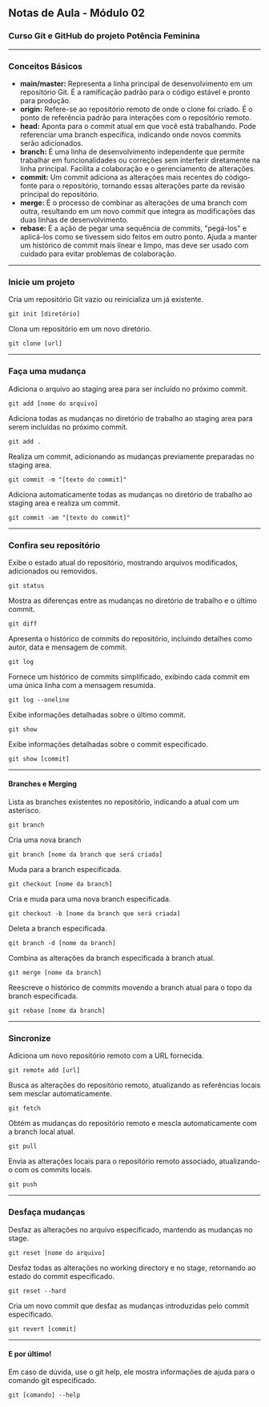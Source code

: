 ## Notas de Aula - Módulo 02

### Curso Git e GitHub do projeto Potência Feminina

---
### Conceitos Básicos

- **main/master:** Representa a linha principal de desenvolvimento em um repositório Git. É a ramificação padrão para o código estável e pronto para produção.
- **origin:** Refere-se ao repositório remoto de onde o clone foi criado. É o ponto de referência padrão para interações com o repositório remoto.
- **head:** Aponta para o commit atual em que você está trabalhando. Pode referenciar uma branch específica, indicando onde novos commits serão adicionados.
- **branch:** É uma linha de desenvolvimento independente que permite trabalhar em funcionalidades ou correções sem interferir diretamente na linha principal. Facilita a colaboração e o gerenciamento de alterações.
- **commit:** Um commit adiciona as alterações mais recentes do código-fonte para o repositório, tornando essas alterações parte da revisão principal do repositório.
- **merge:** É o processo de combinar as alterações de uma branch com outra, resultando em um novo commit que integra as modificações das duas linhas de desenvolvimento.
- **rebase:** É a ação de pegar uma sequência de commits, "pegá-los" e aplicá-los como se tivessem sido feitos em outro ponto. Ajuda a manter um histórico de commit mais linear e limpo, mas deve ser usado com cuidado para evitar problemas de colaboração.

---
### Inicie um projeto
Cria um repositório Git vazio ou reinicializa um já existente.

```git init [diretório]```

Clona um repositório em um novo diretório.

```git clone [url]```

---
### Faça uma mudança
Adiciona o arquivo ao staging area para ser incluído no próximo commit.

```git add [nome do arquivo]```

Adiciona todas as mudanças no diretório de trabalho ao staging area para serem incluídas no próximo commit.

```git add .```

Realiza um commit, adicionando as mudanças previamente preparadas no staging area.

```git commit -m "[texto do commit]"```

Adiciona automaticamente todas as mudanças no diretório de trabalho ao staging area e realiza um commit.

```git commit -am "[texto do commit]"```

---
### Confira seu repositório
Exibe o estado atual do repositório, mostrando arquivos modificados, adicionados ou removidos.

```git status```


Mostra as diferenças entre as mudanças no diretório de trabalho e o último commit.

```git diff```


Apresenta o histórico de commits do repositório, incluindo detalhes como autor, data e mensagem de commit.

```git log```


Fornece um histórico de commits simplificado, exibindo cada commit em uma única linha com a mensagem resumida.

```git log --oneline```

Exibe informações detalhadas sobre o último commit.

```git show```

Exibe informações detalhadas sobre o commit especificado.

```git show [commit]``` 

---
#### Branches e Merging

Lista as branches existentes no repositório, indicando a atual com um asterisco.

```git branch```

Cria uma nova branch

```git branch [nome da branch que será criada]```

Muda para a branch especificada.

```git checkout [nome da branch]```

Cria e muda para uma nova branch especificada.

```git checkout -b [nome da branch que será criada]```

Deleta a branch especificada.

```git branch -d [nome da branch]```

Combina as alterações da branch especificada à branch atual.

```git merge [nome da branch]```

Reescreve o histórico de commits movendo a branch atual para o topo da branch especificada.

```git rebase [nome da branch]```

---
### Sincronize

Adiciona um novo repositório remoto com a URL fornecida.

```git remote add [url]```

Busca as alterações do repositório remoto, atualizando as referências locais sem mesclar automaticamente.

```git fetch``` 

Obtém as mudanças do repositório remoto e mescla automaticamente com a branch local atual.

```git pull``` 

Envia as alterações locais para o repositório remoto associado, atualizando-o com os commits locais.

```git push```

---
### Desfaça mudanças

Desfaz as alterações no arquivo especificado, mantendo as mudanças no stage.

```git reset [nome do arquivo]``` 

Desfaz todas as alterações no working directory e no stage, retornando ao estado do commit especificado.

```git reset --hard``` 

Cria um novo commit que desfaz as mudanças introduzidas pelo commit especificado.

```git revert [commit]``` 

---
#### E por último!

Em caso de dúvida, use o git help, ele mostra informações de ajuda para o comando git especificado.

```git [comando] --help```